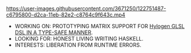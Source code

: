 https://user-images.githubusercontent.com/3671250/122751487-c6795800-d2ca-11eb-82e2-c8764c9f643c.mp4

- WORKING ON: PROTOTYPING MATRIX SUPPORT FOR [Hylogen GLSL DSL IN A TYPE-SAFE MANNER](https://github.com/adpextwindong/hylogen).
- LOOKING FOR: HONEST LIVING WRITING HASKELL.
- INTERESTS: LIBERATION FROM RUNTIME ERRORS.
<!--
**adpextwindong/adpextwindong** is a ✨ _special_ ✨ repository because its `README.md` (this file) appears on your GitHub profile.

Here are some ideas to get you started:

- 🔭 I’m currently working on ...
- 🌱 I’m currently learning ...
- 👯 I’m looking to collaborate on ...
- 🤔 I’m looking for help with ...
- 💬 Ask me about ...
- 📫 How to reach me: ...
- 😄 Pronouns: ...
- ⚡ Fun fact: ...
-->
